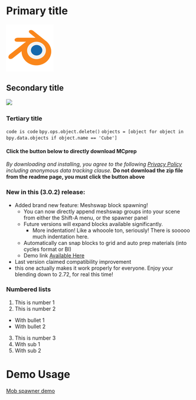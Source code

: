 # Primary title
![](/images/Blender.png)
## Secondary title
![](/images/Markdown.png)
### Tertiary title
`code is code`
`bpy.ops.object.delete()`
`objects = [object for object in bpy.data.objects if object.name == 'Cube']`

#### Click the button below to directly download MCprep
_By downloading and installing, you agree to the following [Privacy Policy](https://theduckcow.com/privacy-policy) including anonymous data tracking clause._
**Do not download the zip file from the readme page, you must click the button above**

### New in this (3.0.2) release:
- Added brand new feature: Meshswap block spawning!
  - You can now directly append meshswap groups into your scene from either the Shift-A menu, or the spawner panel
  - Future versions will expand blocks available significantly.
    - More indentation! Like a whooole ton, seriously! There is sooooo much indentation here.
  - Automatically can snap blocks to grid and auto prep materials (into cycles format or BI)
  - Demo link [Available Here](https://twitter.com/TheDuckCow/status/865971279979048961)
- Last version claimed compatibility improvement 
- this one actually makes it work properly for everyone. Enjoy your blending down to 2.72, for real this time!

### Numbered lists
1. This is number 1
2. This is number 2
  - With bullet 1
  - With bullet 2
3. This is number 3
  1. With sub 1
  2. With sub 2

Demo Usage
======

[Mob spawner demo](https://www.youtube.com/watch?v=C3YoZx-seFE)

